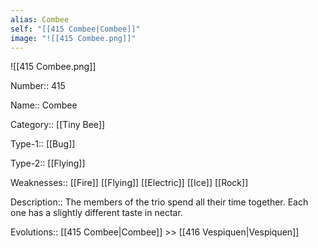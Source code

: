 ```yaml
---
alias: Combee
self: "[[415 Combee|Combee]]"
image: "![[415 Combee.png]]"
---
```


![[415 Combee.png]]

Number:: 415

Name:: Combee

Category:: [[Tiny Bee]]

Type-1:: [[Bug]]

Type-2:: [[Flying]] 

Weaknesses:: [[Fire]] [[Flying]] [[Electric]] [[Ice]] [[Rock]] 

Description:: The members of the trio spend all their time together. Each one has a slightly different taste in nectar.

Evolutions:: [[415 Combee|Combee]] >> [[416 Vespiquen|Vespiquen]]
